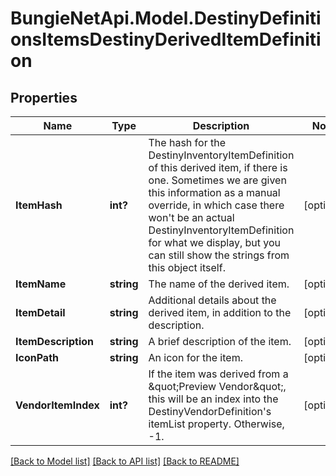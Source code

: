 # BungieNetApi.Model.DestinyDefinitionsItemsDestinyDerivedItemDefinition
## Properties

Name | Type | Description | Notes
------------ | ------------- | ------------- | -------------
**ItemHash** | **int?** | The hash for the DestinyInventoryItemDefinition of this derived item, if there is one. Sometimes we are given this information as a manual override, in which case there won&#39;t be an actual DestinyInventoryItemDefinition for what we display, but you can still show the strings from this object itself. | [optional] 
**ItemName** | **string** | The name of the derived item. | [optional] 
**ItemDetail** | **string** | Additional details about the derived item, in addition to the description. | [optional] 
**ItemDescription** | **string** | A brief description of the item. | [optional] 
**IconPath** | **string** | An icon for the item. | [optional] 
**VendorItemIndex** | **int?** | If the item was derived from a \&quot;Preview Vendor\&quot;, this will be an index into the DestinyVendorDefinition&#39;s itemList property. Otherwise, -1. | [optional] 

[[Back to Model list]](../README.md#documentation-for-models) [[Back to API list]](../README.md#documentation-for-api-endpoints) [[Back to README]](../README.md)

